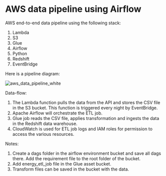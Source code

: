 # AWS data pipeline using Airflow

AWS end-to-end data pipeline using the following stack:
1. Lambda
2. S3
3. Glue
4. Airflow
5. Python
6. Redshift
7. EventBridge

Here is a pipeline diagram:

![aws_data_pipeline_white](https://github.com/maulik-dk/energy-data-pipeline/assets/58858333/950ee57f-01af-4bf1-91b9-dde384c2ff19)

Data-flow:
1. The Lambda function pulls the data from the API and stores the CSV file in the S3 bucket. This function is triggered every night by EventBridge.
2. Apache Airflow will orchestrate the ETL job.
3. Glue job reads the CSV file, applies transformation and ingests the data in the Redshift data warehouse.
4. CloudWatch is used for ETL job logs and IAM roles for permission to access the various resources.

Notes:
1. Create a dags folder in the airflow environment bucket and save all dags there. Add the requirement file to the root folder of the bucket.
2. Add energy_etl_job file in the Glue asset bucket.
3. Transform files can be saved in the bucket with the data.
